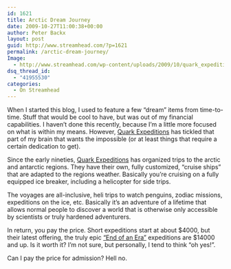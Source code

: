 ```yaml
---
id: 1621
title: Arctic Dream Journey
date: 2009-10-27T11:00:38+00:00
author: Peter Backx
layout: post
guid: http://www.streamhead.com/?p=1621
permalink: /arctic-dream-journey/
Image:
  - http://www.streamhead.com/wp-content/uploads/2009/10/quark_expeditions.png
dsq_thread_id:
  - "41955530"
categories:
  - On Streamhead
---
```

When I started this blog, I used to feature a few &#8220;dream&#8221; items from time-to-time. Stuff that would be cool to have, but was out of my financial capabilities. I haven&#8217;t done this recently, because I&#8217;m a little more focused on what is within my means. However, <a title="Quark Expeditions - Wikipedia" href="http://en.wikipedia.org/wiki/Quark_Expeditions" target="_blank">Quark Expeditions</a> has tickled that part of my brain that wants the impossible (or at least things that require a certain dedication to get).

Since the early nineties, <a title="Quark Expeditions" href="http://quarkexpeditions.com/" target="_blank">Quark Expeditions</a> has organized trips to the arctic and antarctic regions. They have their own, fully customized, &#8220;cruise ships&#8221; that are adapted to the regions weather. Basically you&#8217;re cruising on a fully equipped ice breaker, including a helicopter for side trips.

The voyages are all-inclusive, heli trips to watch penguins, zodiac missions, expeditions on the ice, etc. Basically it&#8217;s an adventure of a lifetime that allows normal people to discover a world that is otherwise only accessible by scientists or truly hardened adventurers.

In return, you pay the price. Short expeditions start at about $4000, but their latest offering, the truly epic <a title="Enf of an Era" href="http://quarkexpeditions.com/end-of-an-era" target="_blank">&#8220;End of an Era&#8221;</a> expeditions are $14000 and up. Is it worth it? I&#8217;m not sure, but personally, I tend to think &#8220;oh yes!&#8221;.

Can I pay the price for admission? Hell no.

<!-- AddThis Advanced Settings generic via filter on the_content -->

<!-- AddThis Share Buttons generic via filter on the_content -->